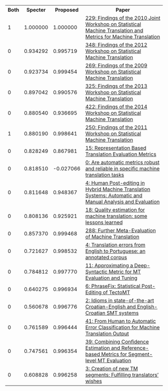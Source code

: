 <html><table><tr>
<th>Both</th>
<th>Specter</th>
<th>Proposed</th>
<th>Paper</th>
</tr>
<tr>
<td>1</td>
<td>1.000000</td>
<td>1.000000</td>
<td><a href="https://www.semanticscholar.org/paper/da6918ed87095d1313bd20606a934f899d4084b0">229: Findings of the 2010 Joint Workshop on Statistical Machine Translation and Metrics for Machine Translation</a></td>
</tr>
<tr>
<td>0</td>
<td>0.934292</td>
<td>0.995719</td>
<td><a href="https://www.semanticscholar.org/paper/cd17f62533ed110e6b31979f18680a4c6feb15a5">348: Findings of the 2012 Workshop on Statistical Machine Translation</a></td>
</tr>
<tr>
<td>0</td>
<td>0.923734</td>
<td>0.999454</td>
<td><a href="https://www.semanticscholar.org/paper/319ac2dd69f75ef281fe4652dad97a32a0b8f4ac">269: Findings of the 2009 Workshop on Statistical Machine Translation</a></td>
</tr>
<tr>
<td>0</td>
<td>0.897042</td>
<td>0.990576</td>
<td><a href="https://www.semanticscholar.org/paper/7de66a09cd23f05859a95fa55616b515acab71e9">325: Findings of the 2013 Workshop on Statistical Machine Translation</a></td>
</tr>
<tr>
<td>0</td>
<td>0.880540</td>
<td>0.936695</td>
<td><a href="https://www.semanticscholar.org/paper/5ec85a0d88adcc4344bb5cc81b0d1aef9bcd8dcc">422: Findings of the 2014 Workshop on Statistical Machine Translation</a></td>
</tr>
<tr>
<td>1</td>
<td>0.880190</td>
<td>0.998641</td>
<td><a href="https://www.semanticscholar.org/paper/2d60175fa4c4d2f9339d95f7ae2c5ce30c11575d">250: Findings of the 2011 Workshop on Statistical Machine Translation</a></td>
</tr>
<tr>
<td>0</td>
<td>0.828249</td>
<td>0.867981</td>
<td><a href="https://www.semanticscholar.org/paper/df8f3ff5a6f423ffbe33c27b0287329d814e6cab">15: Representation Based Translation Evaluation Metrics</a></td>
</tr>
<tr>
<td>0</td>
<td>0.818510</td>
<td>-0.027066</td>
<td><a href="https://www.semanticscholar.org/paper/f13465e724e79dabdbe22fdea8222ff83efacc96">0: Are automatic metrics robust and reliable in specific machine translation tasks</a></td>
</tr>
<tr>
<td>0</td>
<td>0.811648</td>
<td>0.948367</td>
<td><a href="https://www.semanticscholar.org/paper/4ac791cb2a11098cdfdace278ac140233e891f89">4: Human Post-editing in Hybrid Machine Translation Systems: Automatic and Manual Analysis and Evaluation</a></td>
</tr>
<tr>
<td>0</td>
<td>0.808136</td>
<td>0.925921</td>
<td><a href="https://www.semanticscholar.org/paper/b5dd4fb300655c489f2830104fd725706c482947">18: Quality estimation for machine translation: some lessons learned</a></td>
</tr>
<tr>
<td>0</td>
<td>0.857370</td>
<td>0.999468</td>
<td><a href="https://www.semanticscholar.org/paper/be9bca1e9b0192fc49b316f2701242b50d98d456">288: Further Meta-Evaluation of Machine Translation</a></td>
</tr>
<tr>
<td>0</td>
<td>0.721627</td>
<td>0.998532</td>
<td><a href="https://www.semanticscholar.org/paper/781c5427a0d0ee17960e44342a130b60f2913710">4: Translation errors from English to Portuguese: an annotated corpus</a></td>
</tr>
<tr>
<td>0</td>
<td>0.784812</td>
<td>0.997770</td>
<td><a href="https://www.semanticscholar.org/paper/ed2e1a6572b54c1ef617f8e30e7fcf09eac1eae8">11: Approximating a Deep-Syntactic Metric for MT Evaluation and Tuning</a></td>
</tr>
<tr>
<td>0</td>
<td>0.640275</td>
<td>0.996934</td>
<td><a href="https://www.semanticscholar.org/paper/fd308695faf682c39df861b9f0df3e433819e87a">6: PhraseFix: Statistical Post-Editing of TectoMT</a></td>
</tr>
<tr>
<td>0</td>
<td>0.560678</td>
<td>0.996776</td>
<td><a href="https://www.semanticscholar.org/paper/5d2b2e627448c33ec3a2ef670e75f033a577a494">2: Idioms in state-of-the-art Croatian-English and English-Croatian SMT systems</a></td>
</tr>
<tr>
<td>0</td>
<td>0.761589</td>
<td>0.996444</td>
<td><a href="https://www.semanticscholar.org/paper/b97fc51bf16ed2a0d80fd0aa10dc0da81180bc0b">41: From Human to Automatic Error Classification for Machine Translation Output</a></td>
</tr>
<tr>
<td>0</td>
<td>0.747561</td>
<td>0.996354</td>
<td><a href="https://www.semanticscholar.org/paper/e6bd651ec974397301e18298265ff4d27297ba3e">39: Combining Confidence Estimation and Reference-based Metrics for Segment-level MT Evaluation</a></td>
</tr>
<tr>
<td>0</td>
<td>0.608828</td>
<td>0.996258</td>
<td><a href="https://www.semanticscholar.org/paper/abdc82aeede2014c01ad1e83b3d3b382e6c6e967">3: Creation of new TM segments: Fulfilling translators’ wishes</a></td>
</tr>
</table></html>
